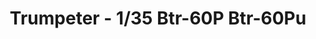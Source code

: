 ---
layout: product
title: "Trumpeter - 1/35 Btr-60P Btr-60Pu"
price: "4000" 
desc: "N/A"
img_path: "/assets/img/TRU01576.jpg"
brand: "N/A"
available: false
special_offer: false
new: false
soon: false
cat: "010000"
subcat: "013400"
subsubcat: "0N/A"
sifra: "TRU01576"
popular: true
---